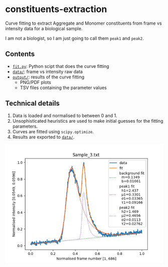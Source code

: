 # constituents-extraction

Curve fitting to extract Aggregate and Monomer constituents
from frame vs intensity data for a biological sample.

I am not a biologist, so I am just going to call them `peak1` and `peak2`.


## Contents

- [`fit.py`]: Python scipt that does the curve fitting
- [`data/`]: frame vs intensity raw data
- [`output/`]: results of the curve fitting
  - PNG/PDF plots
  - TSV files containing the parameter values

[`fit.py`]: fit.py
[`data/`]: data/
[`output/`]: output/


## Technical details

1. Data is loaded and normalised to between 0 and 1.
2. Unsophisticated heuristics are used to make initial guesses
   for the fitting parameters.
3. Curves are fitted using `scipy.optimize`.
4. Results are exported to [`data/`].

![Plot of 2-peak fit for Sample 3 data.][plot]

[plot]: output/fit-Sample_3.txt.png
